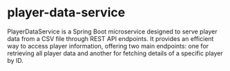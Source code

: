 # player-data-service
PlayerDataService is a Spring Boot microservice designed to serve player data from a CSV file through REST API endpoints. It provides an efficient way to access player information, offering two main endpoints: one for retrieving all player data and another for fetching details of a specific player by ID.
